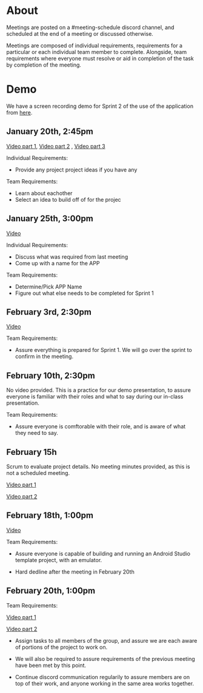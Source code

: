 # About

Meetings are posted on a #meeting-schedule discord channel, and scheduled at the end of a meeting or discussed otherwise.

Meetings are composed of individual requirements, requirements for a particular or each individual team member to complete. Alongside, team requirements
where everyone must resolve or aid in completion of the task by completion of the meeting.

# Demo

We have a screen recording demo for Sprint 2 of the use of the application from [here](https://www.youtube.com/watch?v=KzYLWNqLeZw&feature=youtu.be).

## January 20th, 2:45pm

[Video part 1](https://www.youtube.com/watch?v=B0__YGL-W8w&feature=youtu.be), [Video part 2](https://www.youtube.com/watch?v=yonAxN1TaX0&feature=youtu.be)
, [Video part 3](https://www.youtube.com/watch?v=WmQCgopet8c&feature=youtu.be)

Individual Requirements: 
- Provide any project project ideas if you have any

Team Requirements:
- Learn about eachother
- Select an idea to build off of for the projec

## January 25th, 3:00pm

[Video](https://www.youtube.com/watch?v=CBiCoOwmi80&feature=youtu.be)

Individual Requirements:

- Discuss what was required from last meeting
- Come up with a name for the APP

Team Requirements:

- Determine/Pick APP Name
- Figure out what else needs to be completed for Sprint 1

## February 3rd, 2:30pm

[Video](https://www.youtube.com/watch?v=VsNMTKBnDV0&feature=youtu.be)

Team Requirements:

- Assure everything is prepared for Sprint 1. We will go over the sprint to confirm in the meeting.


## February 10th, 2:30pm

No video provided. This is a practice for our demo presentation, to assure everyone is familiar with their roles and what to say during our in-class presentation.

Team Requirements:

- Assure everyone is comftorable with their role, and is aware of what they need to say.

## February 15h

Scrum to evaluate project details. No meeting minutes provided, as this is not a scheduled meeting.

[Video part 1](https://www.youtube.com/watch?v=lhwKBX7DTMQ&feature=youtu.be)

[Video part 2](https://www.youtube.com/watch?v=rci_kLS03EM&feature=youtu.be)

## February 18th, 1:00pm

[Video](https://www.youtube.com/watch?v=tCZ085mP7lo&feature=youtu.be)

Team Requirements:

- Assure everyone is capable of building and running an Android Studio template project, with an emulator.

- Hard dedline after the meeting in February 20th

## February 20th, 1:00pm

Team Requirements:

[Video part 1](https://www.youtube.com/watch?v=Qtp8b6LRmIs&feature=youtu.be)

[Video part 2](https://www.youtube.com/watch?v=YFAbQXWuQ4s&feature=youtu.be)

- Assign tasks to all members of the group, and assure we are each aware of portions of the project to work on.

- We will also be required to assure requirements of the previous meeting have been met by this point.

- Continue discord communication regularily to assure members are on top of their work, and anyone working in the same area works together.
